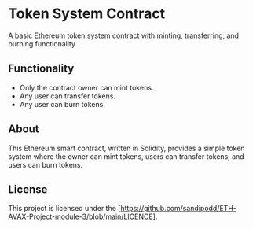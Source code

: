 # Token System Contract

A basic Ethereum token system contract with minting, transferring, and burning functionality.

## Functionality

- Only the contract owner can mint tokens.
- Any user can transfer tokens.
- Any user can burn tokens.

## About

This Ethereum smart contract, written in Solidity, provides a simple token system where the owner can mint tokens, users can transfer tokens, and users can burn tokens.

## License

This project is licensed under the [https://github.com/sandipodd/ETH-AVAX-Project-module-3/blob/main/LICENCE].




